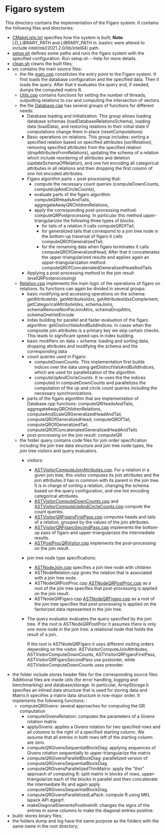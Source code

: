 Figaro system
==================

This directory contains the implementation of the Figaro system.
It contains the following files and directories:
- [CMakeLists.txt](CMakeLists.txt) specifies how the system is built; **Note**: LD_LIBRARY_PATH and LIBRARY_PATH in .bashrc were altered to include intel/mkl/2021.2.0/lib/intel64/ path.
- [setup.sh](setup.sh) defines some paths and runs the figaro system with the specified configuration. Run setup.sh --help for more details.
- [clean.sh](clean.sh) cleans the built files;
- src contains the main source files:
    - the file [main.cpp](src/main.cpp) constitutes the entry point to the Figaro system. It first loads the database configuration and the specified data. Then it loads the query. After that it evaluates the query and, if needed, dumps the computed matrix R.
    - [Utils.cpp](src/utils/Utils.cpp) contains functions for setting the number of threads, outputting relations to csv and computing the intersection of vectors.
    - the file [Database.cpp](src/database/Database.cpp) has several groups of functions for different needs:
        - Database loading and initialization. This group allows loading database schemas (loadDatabaseRelationsSchema), loading data (loadData), and restoring relations to their initial state if computations change them in place (resetComputations)
        - Basic operations on relations. This group includes: sorting a specified relation based on specified attributes (sortRelation), removing specified attributes from the specified relation (dropAttributesFromRelations), updating the schema of a relation which include reordering of attributes and deletion (updateSchemaOfRelation), and one hot encoding all categorical attributes in all relations and then dropping the first column of one hot encoded attributes.
        - Figaro algorithm parts + post-processing that:
            - compute the necessary count queries (computeDownCounts, computeUpAndCircleCounts),
            - evaluate parts of the figaro algorithm: computeQRHeadsAndTails, aggregateAwayQRChildrenRelations,
            - apply the corresponding post-processing method: computeQRPostprocessing. In particular this method upper-triangularizes the following three types of blocks:
                - for tails of a relation it calls computeQROfTail;
                - for generalized tails that correspond to a join tree node in the bottom-up traversal of figaro it calls computeQROfGeneralizedTail;
                - for the remaining data when figaro terminates it calls computeQROfGeneralizedHead;
            After that it concatenates the upper-triangularized results and applies again an upper-triangularization method: computeQROfConcatenatedGeneralizedHeadAndTails
        - Applying a post-processing method to the join result (evalQRPostprocessing)
    - [Relation.cpp](src/database/Relation.cpp) implements the main logic of the operations of figaro on relations. Its functions can again be divided in several groups:
        - basic modifying and accessing operations on the schema: getAttributeIdx, getAttributesIdxs, getAttributesIdxsComplement, getCategoricalAttributeIdxs, schemaJoins, schemaRemoveNonParJoinAttrs, schemaDropAttrs, schemaOneHotEncode
        - index building for parallel and faster evaluation of the figaro algorithm: getDistinctValsAndBuildIndices. In cases when the composite join attributes is a primary key we skip certain checks. This leads to significant speed-ups in index building.
        - basic modifiers on data + schema: loading and sorting data, dropping attributes and modifying the schema and the corresponding data
        - count queries used in Figaro:
            - computeDownCounts. This implementation first builds indices over the data using getDistinctValsAndBuildIndices, which are used for parallelization of the algorithm.
            - computeUpAndCircleCounts. It re-uses the the indices computed in computeDownCounts and parallelizes the computation of the up and circle count queries including the necessary synchronizations.
        - parts of the figaro algorithm that are implementation of Database.cpp functions: computeQRHeadsAndTails, aggregateAwayQRChildrenRelations, computeAndScaleQRGeneralizedHeadAndTail, computeQROfGeneralizedHead, computeQROfTail, computeQROfGeneralizedTail, computeQROfConcatenatedGeneralizedHeadAndTails
        - post-processing on the join result: computeQR
    - the folder query contains code files for join order specification including the join tree data structure and join tree node types, the join tree visitors and query evaluators.
        - visitors:
            - [ASTVisitorComputeJoinAttributes.cpp](src/database/query/ASTVisitorComputeJoinAttributes.cpp). For a relation in a given join tree, this visitor computes its join attributes and the join attributes it has in common with its parent in the join tree. It is in charge of sorting a relation, changing the schema based on the query configuration, and one hot encoding categorical attributes.
            - [ASTVisitorComputeDownCounts.cpp](src/database/query/ASTVisitorComputeDownCounts.cpp) and [ASTVisitorComputeUpAndCircleCounts.cpp](src/database/query/ASTVisitorComputeUpAndCircleCounts.cpp) compute the count queries.
            - [ASTVisitorQRFigaroFirstPass.cpp](src/database/query/ASTVisitorQRFigaroFirstPass.cpp) computes heads and tails of a relation, grouped by the values of the join attributes.
            - [ASTVisitorQRFigaroSecondPass.cpp](src/database/query/ASTVisitorQRFigaroSecondPass.cpp) implements the bottom-up pass of figaro and upper-triangularizes the intermediate results.
            - [ASTPostProcQRVisitor.cpp](src/database/query/ASTPostProcQRVisitor.cpp) implements the post-processing on the join result.
        - join tree node type specifications:
            - [ASTNodeJoin.cpp](src/database/query/ASTNodeJoin.cpp) specifies a join tree node with children
            - ASTNodeRelation.cpp gives the relation that is associated with a join tree node.
            - ASTNodeQRPostProc.cpp [ASTNodeQRPostProc.cpp](src/database/query/ASTNodeQRPostProc.cpp) as a root of the join tree specifies that post-processing is applied on the join result.
            - ASTNodeQRFigaro.cpp [ASTNodeQRFigaro.cpp](src/database/query/ASTNodeQRFigaro.cpp) as a root of the join tree specifies that post-processing is applied on the factorized data represented in the join tree.
        - The query evaluator evaluates the query specified by the join tree. If the root is ASTNodeQRPostProc it assumes there is only one more node in the join tree: a relational node that holds the result of a join.

            If the root is ASTNodeQRFigaro it uses different visiting orders depending on the visitor.  ASTVisitorComputeJoinAttributes, ASTVisitorComputeDownCounts, ASTVisitorQRFigaroFirstPass, ASTVisitorQRFigaroSecondPass use postorder, while ASTVisitorComputeDownCounts uses preorder.
- the folder include stores header files for the corresponding source files. Additional files are inside utils (for error handling, logging and benchmarking) and database/storage. In particular, ArrayStorage.h specifies an inlined data structure that is used for storing data and Matrix.h specifies a matrix data structure in row-major order. It implements the following functions:
:
	- computeQRGivens: several approaches for computing the QR computation
        - computeGivensRotation: computes the parameters of a Givens rotation matrix
        - applyGivens: applies a Givens rotation for two specified rows and all columns to the right of a specified starting column. We assume that all entries in both rows left of the starting column are zero.
        - computeQRGivensSequentialBlockDiag: applying sequences of Givens rotation sequentially to upper-triangularize the matrix
        - computeQRGivensParallelBlockDiag: parallelized version of computeQRGivensSequentialBlockDiag
        - computeQRGivensParallelizedThinMatrix: apply the "thin" approach of computing R: split matrix in blocks of rows, upper-triangularize each of the blocks in parallel and then concatenate the intermediate Rs and again apply computeQRGivensSequentialBlockDiag.
        - computeQRGivensParallelizedLaPack: compute R using MKL lapack API dgeqrf.
        - makeDiagonalElementsPositiveInR: changes the signs of the entries in some columns to make the diagonal entries positive.
- build: stores binary files;
- the folders dump and log have the same purpose as the folders with the same name in the root directory;
